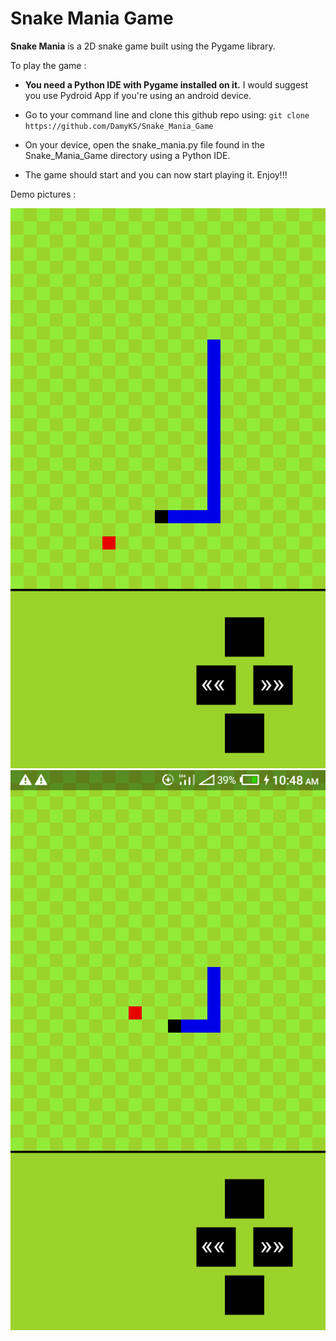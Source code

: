  # Snake Mania Game

**Snake Mania** is a 2D snake game built using the Pygame library. 

To play the game :

- **You need a Python IDE with Pygame installed on it.** I would suggest you use Pydroid App if you're using an android device. 

- Go to your command line and clone this github repo using:
 `git clone https://github.com/DamyKS/Snake_Mania_Game `

- On your device, open the snake_mania.py file found in the Snake_Mania_Game directory  using a Python IDE. 

- The game should start and you can now start playing it.  Enjoy!!!


Demo pictures :

![demo_pic_1](demo_pics/demo_1.png) 
![demo_pics_2](demo_pics/demo_2.png) 

